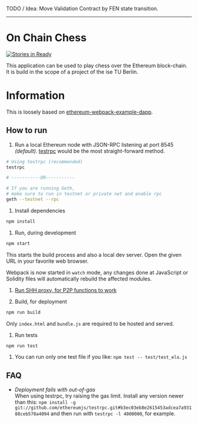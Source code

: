 TODO / Idea: Move Validation Contract by FEN state transition. 


____

# On Chain Chess
 
[![Stories in Ready](https://badge.waffle.io/ise-ethereum/on-chain-chess.svg?label=ready&title=Ready)](http://waffle.io/ise-ethereum/on-chain-chess)
 
This application can be used to play chess over the Ethereum block-chain.
It is build in the scope of a project of the ise TU Berlin.

# Information

This is loosely based on [ethereum-webpack-example-dapp](https://github.com/uzyn/ethereum-webpack-example-dapp).

## How to run

1. Run a local Ethereum node with JSON-RPC listening at port 8545 _(default)_. [testrpc](https://github.com/ethereumjs/testrpc) would be the most straight-forward method.

  ```bash
  # Using testrpc (recommended)
  testrpc

  # -----------OR-----------

  # If you are running Geth, 
  # make sure to run in testnet or private net and enable rpc
  geth --testnet --rpc
  ```

1. Install dependencies

  ```bash
  npm install
  ```

1. Run, during development

  ```bash
  npm start
  ```

  This starts the build process and also a local dev server. Open the given URL in your favorite web browser.

  Webpack is now started in `watch` mode, any changes done at JavaScript or Solidity files will automatically rebuild the affected modules.

1. [Run SHH proxy, for P2P functions to work](https://github.com/ise-ethereum/insecure-ethereum-p2p-proxy#usage)

1. Build, for deployment

  ```bash
  npm run build
  ```

  Only `index.html` and `bundle.js` are required to be hosted and served.

1. Run tests

  ```bash
  npm run test
  ```

1. You can run only one test file if you like: `npm test -- test/test_elo.js`

## FAQ

- _Deployment fails with out-of-gas_  
  When using testrpc, try raising the gas limit. Install any version newer than this:
  `npm install -g git://github.com/ethereumjs/testrpc.git#b3ec03eb8e2615453adcea7a93188ceb578a4094`
  and then run with `testrpc -l 4000000`, for example.
